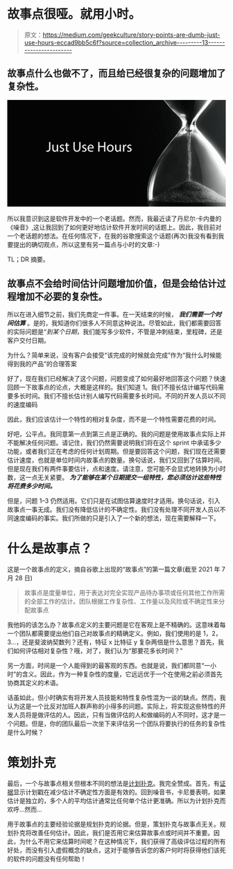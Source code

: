 # 故事点很哑。就用小时。

> 原文：<https://medium.com/geekculture/story-points-are-dumb-just-use-hours-eccad9bb5c6f?source=collection_archive---------13----------------------->

## 故事点什么也做不了，而且给已经很复杂的问题增加了复杂性。

![](img/3282e958054a7df083cedfaed5ff21e1.png)

所以我意识到这是软件开发中的一个老话题。然而，我最近读了丹尼尔·卡内曼的《噪音》,这让我回到了如何更好地估计软件开发时间的话题上。因此，我目前对一个老话题的想法。在任何情况下，在我的谷歌搜索这个话题(再次)我没有看到我要提出的确切观点，所以这里有另一篇点与小时的文章:-)

TL；DR 摘要。

## 故事点不会给时间估计问题增加价值，但是会给估计过程增加不必要的复杂性。

所以在进入细节之前，我们先商定一件事。在一天结束的时候， ***我们需要一个时间估算*** 。是的，我知道你们很多人不同意这种说法。尽管如此，我们都需要回答的实际问题是“*到某个日期*，我们能写多少软件，不管是冲刺结束，里程碑，还是客户交付日期。

为什么？简单来说，没有客户会接受“该完成的时候就会完成”作为“我什么时候能得到我的产品”的合理答案

好了，现在我们已经解决了这个问题，问题变成了如何最好地回答这个问题？快速回顾一下故事点的论点，大概是这样的。我们知道
1。我们不擅长估计编写代码需要多长时间。我们不擅长估计别人编写代码需要多长时间。不同的开发人员以不同的速度编码

因此，我们应该估计一个特性的相对复杂度，而不是一个特性需要花费的时间。

好吧，公平点。我同意第一点到第三点是正确的。我的问题是使用故事点实际上并不能解决任何问题。请记住，我们仍然需要说明我们将在这个 sprint 中承诺多少功能，或者我们正在考虑的任何计划周期。但是要回答这个问题，我们现在还需要估计速度，也就是单位时间内故事点的数量。换句话说，我们又回到了估算时间。但是现在我们有两件事要估计，点和速度。请注意，您可能不会显式地转换为小时数，这一点无关紧要。 ***为了能够在某个日期提交一组特性，您必须估计这些特性将花费多少时间。***

但是，问题 1–3 仍然适用。它们只是在试图估算速度时才适用。换句话说，引入故事点一事无成。我们没有降低估计的不确定性。我们没有处理不同开发人员以不同速度编码的事实。我们所做的只是引入了一个新的想法，现在需要解释一下。

# 什么是故事点？

这是一个故事点的定义，摘自谷歌上出现的“故事点”的第一篇文章(截至 2021 年 7 月 28 日)

> 故事点是度量单位，用于表达对完全实现产品待办事项或任何其他工作所需的全部工作的估计。团队根据工作复杂性、工作量以及风险或不确定性来分配故事点

我他妈的该怎么办？故事点定义的主要问题是它在客观上是不精确的。这意味着每一个团队都需要提出他们自己对故事点的精确定义。例如，我们使用的是 1，2，3…，还是斐波纳契数列？还有，特征 x 比特征 y 复杂两倍是什么意思？首先，我们如何评估相对复杂性？哦，对了，我们认为“那要花多长时间？”

另一方面，时间是一个人能得到的最客观的东西。也就是说，我们都同意“一小时”的含义。因此，作为一种复杂性的度量，它远远优于一个在使用之前必须首先协商其定义的术语。

话虽如此，但小时确实有将开发人员技能和特性复杂性混为一谈的缺点。然而，我认为这是一个比反对加班人群声称的小得多的问题。实际上，将实现这些特性的开发人员将是做评估的人。因此，只有当做评估的人和做编码的人不同时，这才是一个问题。但是，你的团队最后一次坐下来评估另一个团队将要执行的任务的复杂性是什么时候？

# 策划扑克

最后，一个与故事点相关但根本不同的想法是[计划扑克](https://www.mountaingoatsoftware.com/agile/planning-poker)。我完全赞成。首先，有[证据](https://collaboration.csc.ncsu.edu/laurie/Papers/ESEM11_SCRUM_Experience_CameraReady.pdf)显示计划戳在减少估计不确定性方面是有效的。回到噪音书，卡尼曼表明，如果估计是独立的，多个人的平均估计通常比任何单个估计更准确。所以为计划扑克而欢呼…然而…

用于故事点的主要经验论据是规划扑克的论据。但是，策划扑克与故事点无关。规划扑克将改善任何估计。因此，我们是否用它来估算故事点或时间并不重要。因此，为什么不用它来估算时间呢？在这种情况下，我们获得了高级评估过程的所有好处，而没有引入虚假概念的缺点，这对于能够告诉您的客户何时将获得他们该死的软件的问题没有任何帮助！